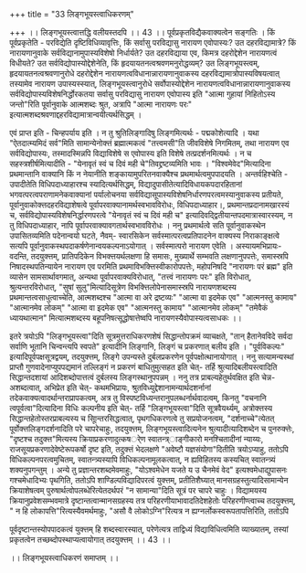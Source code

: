 +++
title = "33 लिङ्गभूयस्त्वाधिकरणम्"

+++
।। लिङ्गभूयस्त्वात्तद्धि वलीयस्तदपि ।। 43 ।। पूर्वप्रकृतविद्यैकवाक्यत्वेन सङ्गतिः । किं पूर्वप्रकृतेति - परविद्येति दृष्टिविधिव्यावृत्तिः, किं सर्वासु परविद्यासु नारायण एवोपास्यः? उत दहरविद्यामात्रे? किं नारायणानुवाके सर्वविद्यानामुपास्यविशेषो निर्धार्यते? उत दहरविद्याया एव, किमत्र दहरोद्देशेन नारायणत्वं विधीयते? उत सर्वविद्योपास्योद्देशेनेति, किं हृदयायतनत्वश्रवणमनुरोद्धव्यम्? उत लिङ्गभूयस्त्वम्, हृदयायतनत्वश्रवणानुरोधे दहरोद्देशेन नारायणत्वविधानान्नारायणानुवाकस्य दहरविद्यामात्रोपास्यविषयत्वात् तस्यामेव नारायण उपास्यस्स्यात्, लिङ्गभूयस्त्वानुरोधे सर्वोपास्योद्देशेन नारायणत्वविधानान्नारायणानुवाकस्य सर्वविद्योपास्यविशेषनिर्द्धोरकतया सर्वासु परविद्यासु नारायण एवोपास्य इति "आत्मा गुहायां निहितोऽस्य जन्तो"रिति पूर्वानुवाके आत्मशब्दः श्रुत, अत्रापि "आत्मा नारायणः परः" इत्यात्मशब्दश्रवणाद्दहरविद्यामात्रान्वयीत्यर्थसिद्धम् ।

एवं प्राप्त इति - चिन्हपर्याय इति । न तु श्रुतिलिङ्गादिषु लिङ्गमित्यर्थः - पद्मकोशेत्यादि । यथा "ऐतदात्म्यमिदं सर्व"मिति सामान्येनोक्त्तं ब्रह्मात्मकत्वं "तत्त्वमसी"ति जीवविशेषे निगमितम्, तथा नारायण एव सर्वविद्योपास्यः, तस्मादस्मिन्नपि विद्याविशेषे स एवोपास्य इति विशेषे तत्प्रदर्शनमित्यर्थः । न च सहस्त्रशीर्षमित्यादीति - "येनावृतं स्वं च दिवं मही चे"तिवद्द्रष्टव्यमिति भावः । "विश्वमेवेद"मित्यादिना प्रथमान्तानि वाक्यानि किं न नेयानीति शङ्कायामुपरितनवाक्यैश्च प्रथमार्थत्वमुपपादयति । अन्तर्वहिश्चेति - उपादीतेति विधिपदाध्याहारश्च स्यादित्यर्थसिद्धम्, विद्यादुपासीतेत्यादिविधायकपदारहितानां भगवत्परत्वपराणामनेकवाक्यानां पर्यालोचनया सर्वविद्यासूपास्यविशेषनिर्धारणपरत्वमस्यानुवाकस्य प्रतीयते, पूर्वानुवाकोक्त्तदहरविद्याशेषत्वे पूर्वापरवाक्यानामर्थस्वभावविरोधः, विधिपदाध्याहार।, प्रथमान्तप्रदानामखारस्यं च, सर्वविद्योपास्यविशेषनिर्द्धारणपरत्वे "येनावृतं स्वं च दिवं मही च" इत्यादिवद्द्वितीयान्तपदमात्रास्वारस्यम्, न तु विधिपदाध्याहार, नापि पूर्वापरवाक्यावगतार्थस्वभावविरोधः । ननु प्रथमार्थत्वे सति पूर्वानुवाकस्थेन उपासितव्यमिति पदेनान्वयो घटते, नैवम्- स्वारसिकेन सर्वस्मात्परत्वप्रतिपादनेन वाक्यस्य निराकाङ्क्षत्वे सत्यपि पूर्वानुवाकस्थपदाकर्षणेनान्वयकल्पनाऽयोगात् । सर्वस्मात्परो नारायण एवेति । अस्यायमभिप्रायः- वदन्ति, तदयुक्त्तम्, प्रातिपदिकेन विभक्त्तयर्थलक्षणा हि समासः, मुख्यार्थे सम्भवति लक्षणानुपपत्तेः, समास्स्रपि निषादस्थपतिन्यायेन नारायण एव परमिति प्रथमाविभक्त्तिस्वीकारोपपत्तेः, महोपनिषदि "नारायणः परं ब्रह्म" इति व्यासेन सामसार्थावगमात्, अन्यथा पूर्वापरवाक्यविरोधात्, "तत्त्वं नारायणः परः" इति विरोधात्, श्रुत्यन्तरविरोधात्, "सुषां सुलु"मित्यादिसूत्रेण विभक्त्तिलोपेनासमास्स्रपि नारायणशब्दस्य प्रथमान्तत्वसाधुत्वाच्चेति, आत्मशब्दश्च "आत्मा वा अरे द्रष्टव्यः" "आत्मा वा इदमेक एव" "आत्मनस्तु कामाय" "आत्मानमेव लोकम्" "आत्मा वा इदमेक एव" "आत्मनस्तु कामाय" "आत्मानमेव लोकम्" "तमेवैकं ध्यायथात्मान" मित्यात्मशब्दस्य बहूपनिषत्सूद्धोषात्तेष्वपि नारायणस्यैवोपास्यत्वसाधकः ।।

इतरे त्रयोऽपि "लिङ्गभूयस्त्वा"दिति सूत्रमुत्तराधिकरणशेषं सिद्धान्तोपक्रमं व्याचक्षते, "तान् हैतानेवविदे सर्वदा सर्वाणि भूतानि चिन्वन्त्यपि स्वपते" इत्यादीनि लिङ्गानि, लिङ्गं च प्रकरणात् बलीय इति । "पूर्वविकल्पः" इत्यादिपूर्वपक्षसूत्रद्वयम्, तदयुक्त्तम्, लिङ्गे उपन्यस्ते दुर्बलप्रकरणेन पूर्वपक्षोत्थानायोगात् । ननु सत्यामन्यस्थां प्राप्तौ गुणवादेनाप्युपपद्यमानं तल्लिङ्गं न प्रकरणं बाधितुमुत्सहत इति चेत्- तर्हि श्रुत्यादिबलीयस्त्वादिति सिद्धान्तदशायां आदिशब्दोपात्तत्वं दुर्बलस्य लिङ्गस्थानुपपन्नम् । ननु तत्र प्राबल्यहेतुर्थवक्षित इति चेन्न- अशब्दत्वात्, अभिप्रेत इति चेत्- कथमभिप्रायः, श्रुतविध्युद्देशानामन्यार्थदशर्नानां तदेकवाक्यत्वादर्थान्तराप्रापकत्वम्, अत्र तु विस्पष्टविध्यन्तरानुपलब्धर्नार्थवादत्वम्, किनतु "वचनानि त्वपूर्वत्वा"दित्यादिना विधिः कल्पनीय इति चेत्- तर्हि "लिङ्गभूयस्त्वा"दिति सूत्रवैयर्थ्यम्, अत्रोक्त्तस्य सिद्धान्तहेतोस्तरप्राबल्यस्य च सूिान्तरसिद्धत्वात्, पृथगधिकरणत्वे तु सप्रयोजनत्वम्, "दर्शनाच्चे"त्येतत् पूर्वोक्त्तलिङ्गदर्शनादिति परे चापरेचाहुः, तदयुक्त्तम्, लिङ्गभूयस्त्वादित्यनेन श्रुत्यादीत्यादिशब्देन च पुनरुक्त्तेः, "दृष्टश्च तदुक्त्त"मित्यस्य क्रियाप्रकरणादुत्कषर्ेण स्वातन्त्र्ाङ्गीकारो मनश्चितादीनां न्याय्यः, राजसूयप्रकरणादेवेष्टेरूपकर्षो दृष्ट इति, तदुक्त्तं भेदलक्षणे "अवेष्टौ यज्ञसंयोगा"दितीति त्रयोऽप्याहु, ततोऽपि विधिकल्पनपरत्वमुचितम्, स्वातन्त्र्यस्यापि विधिकल्पनामूलकत्वात्, न ह्यविहितस्य कस्यचित् स्वातन्त्र्यं शक्यनुपगन्तुम् । अन्ये तु प्रज्ञान्तरशब्दमेवमाहुः, "योऽश्वमेधेन यजते य उ चैनमेवं वेद" इत्यश्वमेधाद्युपासनः गश्चमेधादिभ्यः पृथगिति, ततोऽपि शाण्डिल्पविद्यादिपरत्वं युक्त्तम्, प्रतीतिशैघ्यात् मानसग्रहस्तुत्यादिसामान्येन क्रियाशेषत्वम् पुरुषार्थत्वोपलब्धेरित्येतदर्थपरं "न सामान्या"दिति सूत्रं पर चापरे चाहुः । विद्यामयस्य क्रियानुप्रवेशसम्भवमात्रे दृष्टान्तत्वान्मानसग्रहस्य तत्र परिहरणीयाभावादतिदेशहेतोः परिहरणीण्त्वाच्च तदयुक्त्तम्, " न हि लोकापत्ति"रित्यस्यैवमर्थमाहुः, "असौ वै लोकोऽग्नि"रित्यत्र न ह्यग्नर्लोकस्वरूपतापत्तिरिति, ततोऽपि

पूर्वदृष्टान्तस्योपपादकत्वं युक्त्तम् हि शब्दस्वारस्यात्, परेणेत्यत्र ताद्विध्यं विद्याविधित्वमिति व्याख्यातम्, तस्यां प्रकृतत्वेन तच्छब्दोपस्थाप्यत्वायोगात् तदयुक्त्तम् ।। 43 ।।

।। लिङ्गभूयस्त्वाधिकरणं समाप्तम् ।।

